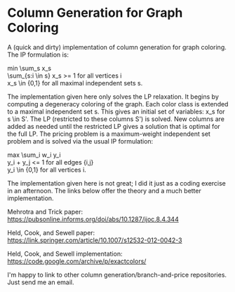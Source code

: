 # Column Generation for Graph Coloring
A (quick and dirty) implementation of column generation for graph coloring. The IP formulation is:

min \sum_s x_s  
\sum_{s:i \in s} x_s >= 1 for all vertices i  
x_s \in {0,1} for all maximal independent sets s.  
     
The implementation given here only solves the LP relaxation. It begins by computing a degeneracy coloring of the graph. Each color class is extended to a maximal independent set s. This gives an initial set of variables: x_s for s \in S'. The LP (restricted to these columns S') is solved. New columns are added as needed until the restricted LP gives a solution that is optimal for the full LP. The pricing problem is a maximum-weight independent set problem and is solved via the usual IP formulation:

max \sum_i w_i y_i  
y_i + y_j <= 1 for all edges {i,j}  
y_i \in {0,1} for all vertices i.  

The implementation given here is not great; I did it just as a coding exercise in an afternoon. The links below offer the theory and a much better implementation.

Mehrotra and Trick paper:
https://pubsonline.informs.org/doi/abs/10.1287/ijoc.8.4.344

Held, Cook, and Sewell paper:
https://link.springer.com/article/10.1007/s12532-012-0042-3

Held, Cook, and Sewell implementation:
https://code.google.com/archive/p/exactcolors/

I'm happy to link to other column generation/branch-and-price repositories. Just send me an email.
